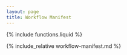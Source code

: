 ```yaml
---
layout: page
title: Workflow Manifest
---
```

{% include functions.liquid %}

{% include_relative workflow-manifest.md %}